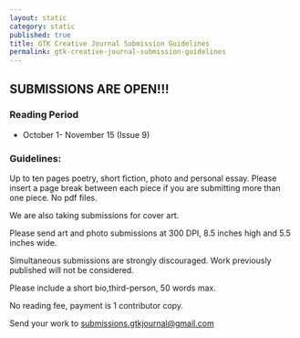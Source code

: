 ```yaml
---
layout: static
category: static
published: true
title: GTK Creative Journal Submission Guidelines
permalink: gtk-creative-journal-submission-guidelines
---
```





## SUBMISSIONS ARE OPEN!!!

### Reading Period

* October 1- November 15 (Issue 9)

### Guidelines:

Up to ten pages poetry, short fiction, photo and personal essay. Please insert a page break between each piece if you are submitting more than one piece. No pdf files.

We are also taking submissions for cover art.

Please send art and photo submissions at 300 DPI, 8.5 inches high and 5.5 inches wide.

Simultaneous submissions are strongly discouraged. Work previously published will not be considered.

Please include a short bio,third-person, 50 words max.

No reading fee, payment is 1 contributor copy.

Send your work to submissions.gtkjournal@gmail.com

